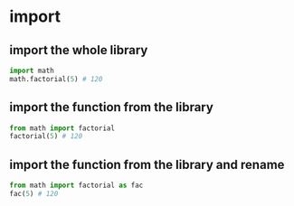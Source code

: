 # import

## import the whole library

```python
import math
math.factorial(5) # 120
```

## import the function from the library

```python
from math import factorial
factorial(5) # 120
```

## import the function from the library and rename

```python
from math import factorial as fac
fac(5) # 120
```


